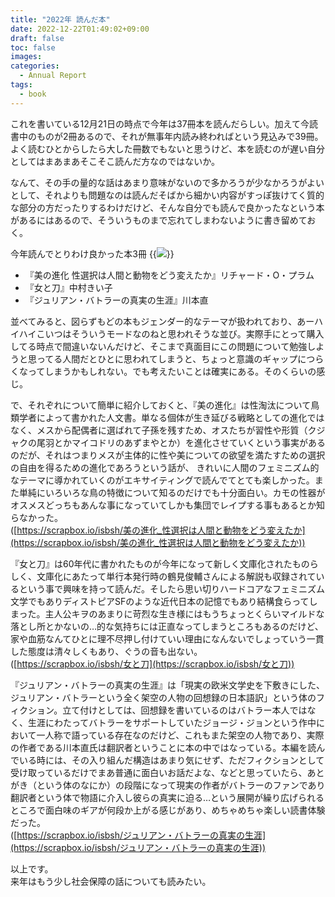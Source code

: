 ```yaml
---
title: "2022年 読んだ本"
date: 2022-12-22T01:49:02+09:00
draft: false
toc: false
images:
categories:
  - Annual Report 
tags:
  - book
---
```


これを書いている12月21日の時点で今年は37冊本を読んだらしい。加えて今読書中のものが2冊あるので、それが無事年内読み終わればという見込みで39冊。よく読むひとからしたら大した冊数でもないと思うけど、本を読むのが遅い自分としてはまあまあそこそこ読んだ方なのではないか。

なんて、その手の量的な話はあまり意味がないので多かろうが少なかろうがよいとして、それよりも問題なのは読んだそばから細かい内容がすっぽ抜けてく質的な部分の方だったりするわけだけど、そんな自分でも読んで良かったなという本があるにはあるので、そういうものまで忘れてしまわないように書き留めておく。
<!--more-->

今年読んでとりわけ良かった本3冊
{{<image src="/images/2022/12/2022_books.webp">}}
- 『美の進化 性選択は人間と動物をどう変えたか』リチャード・O・プラム
- 『女と刀』中村きい子
- 『ジュリアン・バトラーの真実の生涯』川本直

並べてみると、図らずもどの本もジェンダー的なテーマが扱われており、あーハイハイこいつはそういうモードなのねと思われそうな並び。実際手にとって購入してる時点で間違いないんだけど、そこまで真面目にこの問題について勉強しようと思ってる人間だとひとに思われてしまうと、ちょっと意識のギャップにつらくなってしまうかもしれない。でも考えたいことは確実にある。そのくらいの感じ。

で、それぞれについて簡単に紹介しておくと、『美の進化』は性淘汰について鳥類学者によって書かれた人文書。単なる個体が生き延びる戦略としての進化ではなく、メスから配偶者に選ばれて子孫を残すため、オスたちが習性や形質（クジャクの尾羽とかマイコドリのあずまやとか）を進化させていくという事実があるのだが、それはつまりメスが主体的に性や美についての欲望を満たすための選択の自由を得るための進化であろうという話が、 きれいに人間のフェミニズム的なテーマに導かれていくのがエキサイティングで読んでてとても楽しかった。また単純にいろいろな鳥の特徴について知るのだけでも十分面白い。カモの性器がオスメスどっちもあんな事になっていてしかも集団でレイプする事もあるとか知らなかった。  
([https://scrapbox.io/isbsh/美の進化_性選択は人間と動物をどう変えたか](https://scrapbox.io/isbsh/美の進化_性選択は人間と動物をどう変えたか))

『女と刀』は60年代に書かれたものが今年になって新しく文庫化されたものらしく、文庫化にあたって単行本発行時の鶴見俊輔さんによる解説も収録されているという事で興味を持って読んだ。そしたら思い切りハードコアなフェミニズム文学でもありディストピアSFのような近代日本の記憶でもあり結構食らってしまった。主人公キヲのあまりに苛烈な生き様にはもうちょっとくらいマイルドな落とし所とかないの…的な気持ちには正直なってしまうところもあるのだけど、家や血筋なんてひとに理不尽押し付けていい理由になんないでしょっていう一貫した態度は清々しくもあり、ぐうの音も出ない。  
([https://scrapbox.io/isbsh/女と刀](https://scrapbox.io/isbsh/女と刀))

『ジュリアン・バトラーの真実の生涯』は「現実の欧米文学史を下敷きにした、ジュリアン・バトラーという全く架空の人物の回想録の日本語訳」という体のフィクション。立て付けとしては、回想録を書いているのはバトラー本人ではなく、生涯にわたってバトラーをサポートしていたジョージ・ジョンという作中において一人称で語っている存在なのだけど、これもまた架空の人物であり、実際の作者である川本直氏は翻訳者ということに本の中ではなっている。本編を読んでいる時には、その入り組んだ構造はあまり気にせず、ただフィクションとして受け取っているだけでまあ普通に面白いお話だよな、などと思っていたら、あとがき（という体のなにか）の段階になって現実の作者がバトラーのファンであり翻訳者という体で物語に介入し彼らの真実に迫る…という展開が繰り広げられるところで面白味のギアが何段か上がる感じがあり、めちゃめちゃ楽しい読書体験だった。  
([https://scrapbox.io/isbsh/ジュリアン・バトラーの真実の生涯](https://scrapbox.io/isbsh/ジュリアン・バトラーの真実の生涯))

以上です。  
来年はもう少し社会保障の話についても読みたい。
